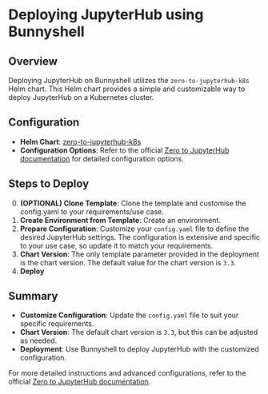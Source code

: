 # Deploying JupyterHub using Bunnyshell

## Overview

Deploying JupyterHub on Bunnyshell utilizes the `zero-to-jupyterhub-k8s` Helm chart. This Helm chart provides a simple and customizable way to deploy JupyterHub on a Kubernetes cluster.

## Configuration

- **Helm Chart**: [zero-to-jupyterhub-k8s](https://github.com/jupyterhub/zero-to-jupyterhub-k8s)
- **Configuration Options**: Refer to the official [Zero to JupyterHub documentation](https://z2jh.jupyter.org/en/stable/) for detailed configuration options.

## Steps to Deploy

0. **(OPTIONAL) Clone Template**: Clone the template and customise the config.yaml to your requirements/use case. 
1. **Create Environment from Template**: Create an environment.
2. **Prepare Configuration**: Customize your `config.yaml` file to define the desired JupyterHub settings. The configuration is extensive and specific to your use case, so update it to match your requirements.
3. **Chart Version**: The only template parameter provided in the deployment is the chart version. The default value for the chart version is `3.3`.
4. **Deploy**

## Summary

- **Customize Configuration**: Update the `config.yaml` file to suit your specific requirements.
- **Chart Version**: The default chart version is `3.3`, but this can be adjusted as needed.
- **Deployment**: Use Bunnyshell to deploy JupyterHub with the customized configuration.

For more detailed instructions and advanced configurations, refer to the official [Zero to JupyterHub documentation](https://z2jh.jupyter.org/en/stable/).